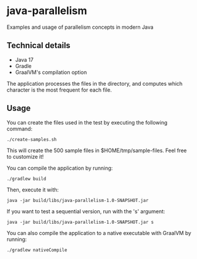 # java-parallelism
Examples and usage of parallelism concepts in modern Java

## Technical details

- Java 17
- Gradle
- GraalVM's compilation option

The application processes the files in the  directory, and computes which character is the most frequent for each file.

## Usage

You can create the files used in the test by executing the following command:
```shell
./create-samples.sh
```

This will create the 500 sample files in $HOME/tmp/sample-files. Feel free to customize it!

You can compile the application by running:

```shell
./gradlew build
```

Then, execute it with:

```shell
java -jar build/libs/java-parallelism-1.0-SNAPSHOT.jar
```

If you want to test a sequential version, run with the 's' argument:

```shell
java -jar build/libs/java-parallelism-1.0-SNAPSHOT.jar s
```

You can also compile the application to a native executable with GraalVM by running:
```shell
./gradlew nativeCompile
```